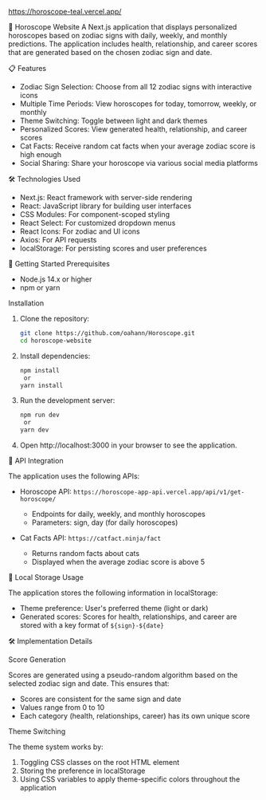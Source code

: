 https://horoscope-teal.vercel.app/

 🌟 Horoscope Website
A Next.js application that displays personalized horoscopes based on zodiac signs with daily, weekly, and monthly predictions. The application includes health, relationship, and career scores that are generated based on the chosen zodiac sign and date.

 📋 Features
- Zodiac Sign Selection: Choose from all 12 zodiac signs with interactive icons
- Multiple Time Periods: View horoscopes for today, tomorrow, weekly, or monthly
- Theme Switching: Toggle between light and dark themes
- Personalized Scores: View generated health, relationship, and career scores
- Cat Facts: Receive random cat facts when your average zodiac score is high enough
- Social Sharing: Share your horoscope via various social media platforms

 🛠️ Technologies Used
- Next.js: React framework with server-side rendering
- React: JavaScript library for building user interfaces
- CSS Modules: For component-scoped styling
- React Select: For customized dropdown menus
- React Icons: For zodiac and UI icons
- Axios: For API requests
- localStorage: For persisting scores and user preferences


 🚀 Getting Started
Prerequisites

- Node.js 14.x or higher
- npm or yarn

 Installation

1. Clone the repository:
   ```bash
   git clone https://github.com/oahann/Horoscope.git
   cd horoscope-website
   ```

2. Install dependencies:
   ```bash
   npm install
    or
   yarn install
   ```

3. Run the development server:
   ```bash
   npm run dev
    or
   yarn dev
   ```

4. Open http://localhost:3000 in your browser to see the application.

 🔄 API Integration

The application uses the following APIs:

- Horoscope API: `https://horoscope-app-api.vercel.app/api/v1/get-horoscope/`
  - Endpoints for daily, weekly, and monthly horoscopes
  - Parameters: sign, day (for daily horoscopes)

- Cat Facts API: `https://catfact.ninja/fact`
  - Returns random facts about cats
  - Displayed when the average zodiac score is above 5

 💾 Local Storage Usage

The application stores the following information in localStorage:

- Theme preference: User's preferred theme (light or dark)
- Generated scores: Scores for health, relationships, and career are stored with a key format of `${sign}-${date}`

 🛠️ Implementation Details

 Score Generation

Scores are generated using a pseudo-random algorithm based on the selected zodiac sign and date. This ensures that:
- Scores are consistent for the same sign and date
- Values range from 0 to 10
- Each category (health, relationships, career) has its own unique score

 Theme Switching

The theme system works by:
1. Toggling CSS classes on the root HTML element
2. Storing the preference in localStorage
3. Using CSS variables to apply theme-specific colors throughout the application
